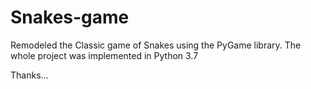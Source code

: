 # Snakes-game

Remodeled the Classic game of Snakes using the PyGame library. 
The whole project was implemented in Python 3.7

Thanks...
